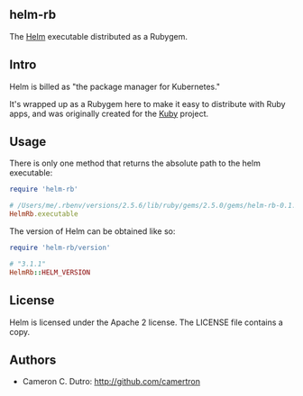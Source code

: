 ## helm-rb

The [Helm](https://helm.sh/) executable distributed as a Rubygem.

## Intro

Helm is billed as "the package manager for Kubernetes."

It's wrapped up as a Rubygem here to make it easy to distribute with Ruby apps, and was originally created for the [Kuby](https://github.com/getkuby/kuby-core) project.

## Usage

There is only one method that returns the absolute path to the helm executable:

```ruby
require 'helm-rb'

# /Users/me/.rbenv/versions/2.5.6/lib/ruby/gems/2.5.0/gems/helm-rb-0.1.0-x86_64-darwin/vendor/helm
HelmRb.executable
```

The version of Helm can be obtained like so:

```ruby
require 'helm-rb/version'

# "3.1.1"
HelmRb::HELM_VERSION
```

## License

Helm is licensed under the Apache 2 license. The LICENSE file contains a copy.

## Authors

* Cameron C. Dutro: http://github.com/camertron
